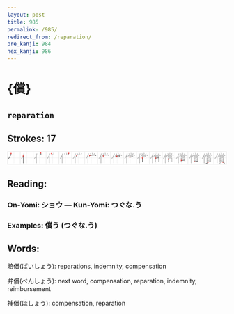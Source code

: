 ```yaml
---
layout: post
title: 985
permalink: /985/
redirect_from: /reparation/
pre_kanji: 984
nex_kanji: 986
---
```


# {償}

## `reparation`

## Strokes: 17

<div class="stroke"><img src="../images/E5849F.png" /></div>

## Reading:

### On-Yomi: ショウ &mdash; Kun-Yomi: つぐな.う

### Examples: 償う (つぐな.う)

## Words:

賠償(ばいしょう): reparations, indemnity, compensation

弁償(べんしょう): next word, compensation, reparation, indemnity, reimbursement

補償(ほしょう): compensation, reparation
